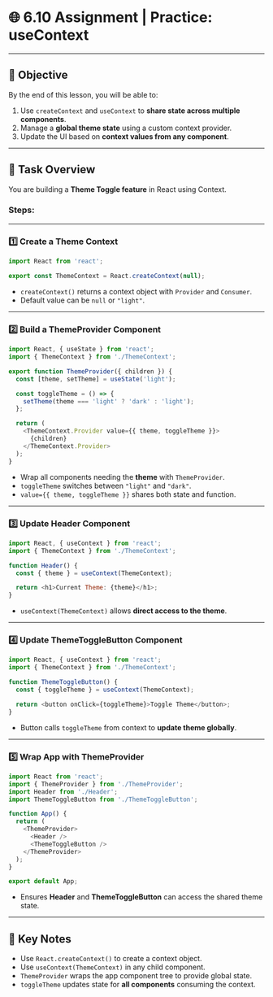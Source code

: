 # 🌐 6.10 Assignment | Practice: useContext

---

## 🔹 Objective

By the end of this lesson, you will be able to:

1. Use `createContext` and `useContext` to **share state across multiple components**.
2. Manage a **global theme state** using a custom context provider.
3. Update the UI based on **context values from any component**.

---

## 🔹 Task Overview

You are building a **Theme Toggle feature** in React using Context.

### Steps:

---

### 1️⃣ Create a Theme Context

```js
import React from 'react';

export const ThemeContext = React.createContext(null);

```

- `createContext()` returns a context object with `Provider` and `Consumer`.
- Default value can be `null` or `"light"`.

---

### 2️⃣ Build a ThemeProvider Component

```js
import React, { useState } from 'react';
import { ThemeContext } from './ThemeContext';

export function ThemeProvider({ children }) {
  const [theme, setTheme] = useState('light');

  const toggleTheme = () => {
    setTheme(theme === 'light' ? 'dark' : 'light');
  };

  return (
    <ThemeContext.Provider value={{ theme, toggleTheme }}>
      {children}
    </ThemeContext.Provider>
  );
}

```

- Wrap all components needing the **theme** with `ThemeProvider`.
- `toggleTheme` switches between `"light"` and `"dark"`.
- `value={{ theme, toggleTheme }}` shares both state and function.

---

### 3️⃣ Update Header Component

```js
import React, { useContext } from 'react';
import { ThemeContext } from './ThemeContext';

function Header() {
  const { theme } = useContext(ThemeContext);

  return <h1>Current Theme: {theme}</h1>;
}

```

- `useContext(ThemeContext)` allows **direct access to the theme**.

---

### 4️⃣ Update ThemeToggleButton Component

```js
import React, { useContext } from 'react';
import { ThemeContext } from './ThemeContext';

function ThemeToggleButton() {
  const { toggleTheme } = useContext(ThemeContext);

  return <button onClick={toggleTheme}>Toggle Theme</button>;
}

```
- Button calls `toggleTheme` from context to **update theme globally**.
    

---

### 5️⃣ Wrap App with ThemeProvider

```js
import React from 'react';
import { ThemeProvider } from './ThemeProvider';
import Header from './Header';
import ThemeToggleButton from './ThemeToggleButton';

function App() {
  return (
    <ThemeProvider>
      <Header />
      <ThemeToggleButton />
    </ThemeProvider>
  );
}

export default App;

```

- Ensures **Header** and **ThemeToggleButton** can access the shared theme state.

---

## 🔹 Key Notes

- Use `React.createContext()` to create a context object.
- Use `useContext(ThemeContext)` in any child component.
- `ThemeProvider` wraps the app component tree to provide global state.
- `toggleTheme` updates state for **all components** consuming the context.